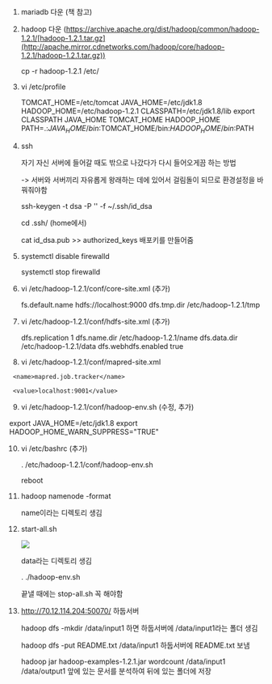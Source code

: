 1. mariadb 다운 (책 참고)

   

2. hadoop 다운 (https://archive.apache.org/dist/hadoop/common/hadoop-1.2.1/[hadoop-1.2.1.tar.gz](http://apache.mirror.cdnetworks.com/hadoop/core/hadoop-1.2.1/hadoop-1.2.1.tar.gz))

   cp -r hadoop-1.2.1 /etc/

   

3. vi /etc/profile

   TOMCAT_HOME=/etc/tomcat
   JAVA_HOME=/etc/jdk1.8
   HADOOP_HOME=/etc/hadoop-1.2.1
   CLASSPATH=/etc/jdk1.8/lib
   export CLASSPATH JAVA_HOME TOMCAT_HOME HADOOP_HOME
   PATH=.:$JAVA_HOME/bin:$TOMCAT_HOME/bin:$HADOOP_HOME/bin:$PATH

   

4. ssh 

   자기 자신 서버에 들어갈 때도 밖으로 나갔다가 다시 들어오게끔 하는 방법

   -> 서버와 서버끼리 자유롭게 왕래하는 데에 있어서 걸림돌이 되므로 환경설정을 바꿔줘야함

   ssh-keygen -t dsa -P '' -f ~/.ssh/id_dsa

   cd .ssh/ (home에서)

   cat id_dsa.pub >> authorized_keys 배포키를 만들어줌



5. systemctl disable firewalld

   systemctl stop firewalld



6. vi /etc/hadoop-1.2.1/conf/core-site.xml (추가)

   <configuration>
   <property>
     <name>fs.default.name</name>
     <value>hdfs://localhost:9000</value>
   </property>
   <property>
     <name>dfs.tmp.dir</name>
     <value>/etc/hadoop-1.2.1/tmp</value>
   </property>
   </configuration>



7. vi /etc/hadoop-1.2.1/conf/hdfs-site.xml (추가)

   <configuration>
   <property>
     <name>dfs.replication</name>
     <value>1</value>
   </property>
   <property>
     <name>dfs.name.dir</name>
     <value>/etc/hadoop-1.2.1/name</value>
   </property>
   <property>
     <name>dfs.data.dir</name>
     <value>/etc/hadoop-1.2.1/data</value>
   </property>
   <property>
     <name>dfs.webhdfs.enabled</name>
     <value>true</value>
   </property>
   </configuration>

   

8.  vi /etc/hadoop-1.2.1/conf/mapred-site.xml

   <configuration>

   <property>

     <name>mapred.job.tracker</name>

     <value>localhost:9001</value>

   </property>

   </configuration>

   

9.  vi /etc/hadoop-1.2.1/conf/hadoop-env.sh (수정, 추가)

   export JAVA_HOME=/etc/jdk1.8
   export HADOOP_HOME_WARN_SUPPRESS="TRUE"

   

10. vi /etc/bashrc (추가)

    . /etc/hadoop-1.2.1/conf/hadoop-env.sh

    reboot



11. hadoop namenode -format

    name이라는 디렉토리 생김



12. start-all.sh

    ![](C:\Users\student\Desktop\소희\hadoop.PNG)

    data라는 디렉토리 생김

    . ./hadoop-env.sh

    끝낼 때에는 stop-all.sh 꼭 해야함



13. http://70.12.114.204:50070/ 하둡서버

    hadoop dfs -mkdir /data/input1 하면 하둡서버에 /data/input1라는 폴더 생김

    hadoop dfs -put README.txt /data/input1 하둡서버에 README.txt 보냄

    hadoop jar hadoop-examples-1.2.1.jar wordcount /data/input1 /data/output1 앞에 있는 문서를 분석하여 뒤에 있는 폴더에 저장
    
    
    
    
    